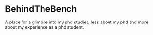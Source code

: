 # BehindTheBench
A place for a glimpse into my phd studies, less about my phd and more about my experience as a phd student.
